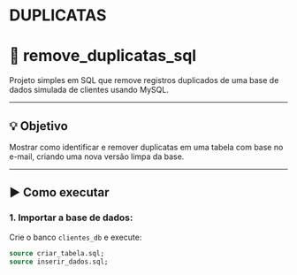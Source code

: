 # DUPLICATAS
# 🧹 remove_duplicatas_sql

Projeto simples em SQL que remove registros duplicados de uma base de dados simulada de clientes usando MySQL.

---

## 💡 Objetivo

Mostrar como identificar e remover duplicatas em uma tabela com base no e-mail, criando uma nova versão limpa da base.

---

## ▶️ Como executar

### 1. Importar a base de dados:
Crie o banco `clientes_db` e execute:

```sql
source criar_tabela.sql;
source inserir_dados.sql;
